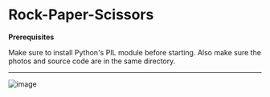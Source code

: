 # Rock-Paper-Scissors

**Prerequisites**


Make sure to install Python's PIL module before starting. Also make sure the photos and source code are in the same directory.

****
![image](https://github.com/Ryan-Khandaker/Rock-Paper-Scissors/assets/119060775/60bf5ead-63f5-40a3-8fc8-347f305d8002)
